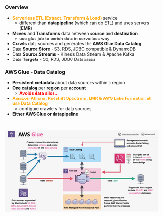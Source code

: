 ### Overview
- <span style="color:orange;font-weight:bold">Serverless ETL (Extract, Transform & Load) </span> service
    - different than **datapipeline** (which can do ETL) and uses servers (**EMR**)
- **Moves** and **Transforms** data between **source** and **destination**
    - use glue job to enrich data in serverless way
- **Crawls** data sources and generates the **AWS Glue Data Catalog**
- Data **Source:Store** - S3, RDS, JDBC compatible & DynamoDB
- Data **Source:Streams** - Kinesis Data Stream & Apache Kafka
- Data **Targets** - S3, RDS, JDBC Databases


### AWS Glue - Data Catalog
- **Persistent metadata** about data sources within a region
- **One catalog** per **region** per **account**
    - <span style="color:red;font-weight:bold">Avoids data silos.. </span>
- <span style="color:orange;font-weight:bold">Amazon Athena, Redshift Spectrum, EMR & AWS Lake Formation all use Data Catalog</span>
    - configure crawlers for data sources
- **Either AWS Glue or datapipeline**

</br>

![aws-glue](aws-glue.png)